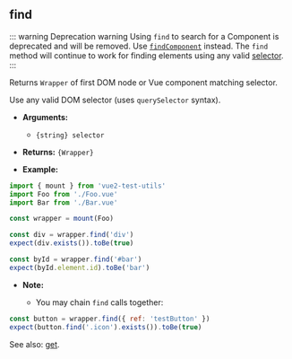 ## find

::: warning Deprecation warning
Using `find` to search for a Component is deprecated and will be removed. Use [`findComponent`](./findComponent.md) instead.
The `find` method will continue to work for finding elements using any valid [selector](../selectors.md).
:::

Returns `Wrapper` of first DOM node or Vue component matching selector.

Use any valid DOM selector (uses `querySelector` syntax).

- **Arguments:**

  - `{string} selector`

- **Returns:** `{Wrapper}`

- **Example:**

```js
import { mount } from 'vue2-test-utils'
import Foo from './Foo.vue'
import Bar from './Bar.vue'

const wrapper = mount(Foo)

const div = wrapper.find('div')
expect(div.exists()).toBe(true)

const byId = wrapper.find('#bar')
expect(byId.element.id).toBe('bar')
```

- **Note:**

  - You may chain `find` calls together:

```js
const button = wrapper.find({ ref: 'testButton' })
expect(button.find('.icon').exists()).toBe(true)
```

See also: [get](./get.md).
